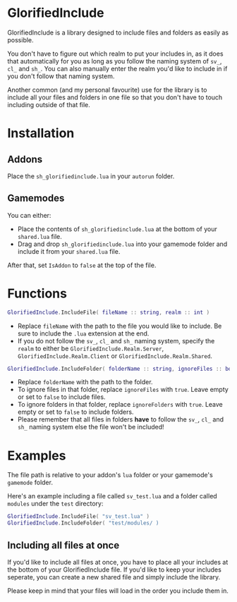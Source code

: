 # GlorifiedInclude
GlorifiedInclude is a library designed to include files and folders as easily as possible.

You don't have to figure out which realm to put your includes in, as it does that automatically for you as long as you follow the naming system of `sv_`, `cl_` and `sh_`. You can also manually enter the realm you'd like to include in if you don't follow that naming system.

Another common (and my personal favourite) use for the library is to include all your files and folders in one file so that you don't have to touch including outside of that file.

# Installation
## Addons
Place the `sh_glorifiedinclude.lua` in your `autorun` folder.

## Gamemodes
You can either:
- Place the contents of `sh_glorifiedinclude.lua` at the bottom of your `shared.lua` file.
- Drag and drop `sh_glorifiedinclude.lua` into your gamemode folder and include it from your `shared.lua` file.

After that, set `IsAddon` to `false` at the top of the file.

# Functions
```lua
GlorifiedInclude.IncludeFile( fileName :: string, realm :: int )
```
- Replace `fileName` with the path to the file you would like to include. Be sure to include the `.lua` extension at the end.
- If you do not follow the `sv_`, `cl_` and `sh_` naming system, specify the `realm` to either be `GlorifiedInclude.Realm.Server`, `GlorifiedInclude.Realm.Client` or `GlorifiedInclude.Realm.Shared`.

```lua
GlorifiedInclude.IncludeFolder( folderName :: string, ignoreFiles :: bool, ignoreFolders :: bool )
```
- Replace `folderName` with the path to the folder.
- To ignore files in that folder, replace `ignoreFiles` with `true`. Leave empty or set to `false` to include files.
- To ignore folders in that folder, replace `ignoreFolders` with `true`. Leave empty or set to `false` to include folders.
- Please remember that all files in folders **have** to follow the `sv_`, `cl_` and `sh_` naming system else the file won't be included!

# Examples
The file path is relative to your addon's `lua` folder or your gamemode's `gamemode` folder.

Here's an example including a file called `sv_test.lua` and a folder called `modules` under the `test` directory:
```lua
GlorifiedInclude.IncludeFile( "sv_test.lua" )
GlorifiedInclude.IncludeFolder( "test/modules/ )
```
## Including all files at once
If you'd like to include all files at once, you have to place all your includes at the bottom of your GlorifiedInclude file. If you'd like to keep your includes seperate, you can create a new shared file and simply include the library.

Please keep in mind that your files will load in the order you include them in.
